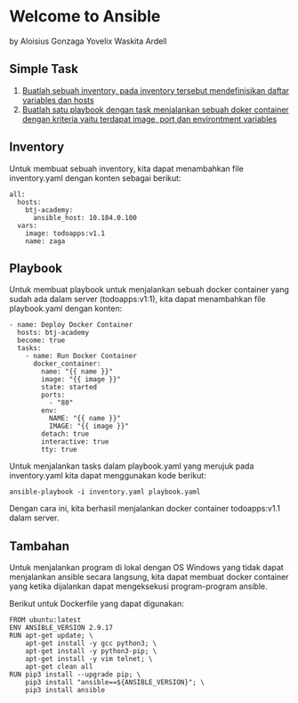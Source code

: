 # Welcome to Ansible
by Aloisius Gonzaga Yovelix Waskita Ardell

## Simple Task
1. [Buatlah sebuah inventory, pada inventory tersebut mendefinisikan daftar variables dan hosts]()
2. [Buatlah satu playbook dengan task menjalankan sebuah doker container dengan kriteria yaitu terdapat image, port dan environtment variables]()

## Inventory
Untuk membuat sebuah inventory, kita dapat menambahkan file inventory.yaml dengan konten sebagai berikut:
```
all:
  hosts:
    btj-academy:
      ansible_host: 10.184.0.100
  vars:
    image: todoapps:v1.1
    name: zaga
```

## Playbook
Untuk membuat playbook untuk menjalankan sebuah docker container yang sudah ada dalam server (todoapps:v1:1), kita dapat menambahkan file playbook.yaml dengan konten:
```
- name: Deploy Docker Container
  hosts: btj-academy
  become: true
  tasks:
    - name: Run Docker Container
      docker_container:
        name: "{{ name }}"
        image: "{{ image }}"
        state: started
        ports:
          - "80"
        env:
          NAME: "{{ name }}"
          IMAGE: "{{ image }}"
        detach: true
        interactive: true
        tty: true
```
Untuk menjalankan tasks dalam playbook.yaml yang merujuk pada inventory.yaml kita dapat menggunakan kode berikut:
```
ansible-playbook -i inventory.yaml playbook.yaml
```

Dengan cara ini, kita berhasil menjalankan docker container todoapps:v1.1 dalam server.

## Tambahan
Untuk menjalankan program di lokal dengan OS Windows yang tidak dapat menjalankan ansible secara langsung, kita dapat membuat docker container yang ketika dijalankan dapat mengeksekusi program-program ansible.

Berikut untuk Dockerfile yang dapat digunakan:
```
FROM ubuntu:latest
ENV ANSIBLE_VERSION 2.9.17
RUN apt-get update; \
    apt-get install -y gcc python3; \
    apt-get install -y python3-pip; \
    apt-get install -y vim telnet; \
    apt-get clean all
RUN pip3 install --upgrade pip; \
    pip3 install "ansible==${ANSIBLE_VERSION}"; \
    pip3 install ansible
```
